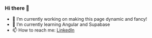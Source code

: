 ### Hi there 👋

- 🔭 I’m currently working on making this page dynamic and fancy!
- 🌱 I’m currently learning Angular and Supabase
- 📫 How to reach me: [LinkedIn](https://www.linkedin.com/in/adrianobp-dev/)

